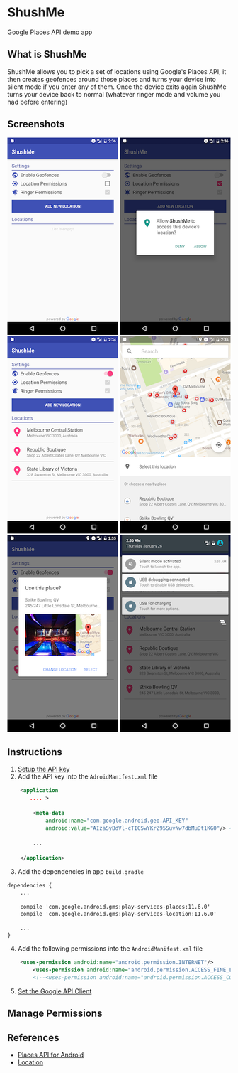 # ShushMe
Google Places API demo app

## What is ShushMe

ShushMe allows you to pick a set of locations using Google's Places API, it then creates geofences around those places and turns your device into silent mode if you enter any of them. Once the device exits again ShushMe turns your device back to normal (whatever ringer mode and volume you had before entering)

## Screenshots

![Screenshot1](screenshots/screen_1.png) ![Screenshot2](screenshots/screen_2.png) ![Screenshot3](screenshots/screen_3.png)
![Screenshot4](screenshots/screen_4.png) ![Screenshot5](screenshots/screen_5.png) ![Screenshot6](screenshots/screen_6.png)


## Instructions
1. [Setup the API key](documentation/api_key_setup_instructions.md)
2. Add the API key into the `AdroidManifest.xml` file
```xml
    <application
       .... >

        <meta-data
            android:name="com.google.android.geo.API_KEY"
            android:value="AIzaSyBdVl-cTICSwYKrZ95SuvNw7dbMuDt1KG0"/> <!-- Api unique key-->

        ...

    </application>
```

3. Add the dependencies in app `build.gradle`

```
dependencies {
    ...

    compile 'com.google.android.gms:play-services-places:11.6.0'
    compile 'com.google.android.gms:play-services-location:11.6.0'

    ...
}
```

4. Add the following permissions into the `AndroidManifest.xml` file
```xml
    <uses-permission android:name="android.permission.INTERNET"/>
        <uses-permission android:name="android.permission.ACCESS_FINE_LOCATION"/><!-- Allows to use GPS, WIFI and CELL towers-->
        <!--<uses-permission android:name="android.permission.ACCESS_COARSE_LOCATION"/> --> <!-- Allows to use only WIFI and CELL towers-->
```

5. [Set the Google API Client](documentation/google_api_client.md)


## Manage Permissions




## References

* [Places API for Android](https://developers.google.com/places/android-api/)
* [Location](https://developer.android.com/reference/android/location/Location.html)